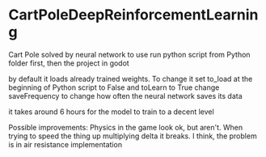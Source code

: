 # CartPoleDeepReinforcementLearning
 Cart Pole solved by neural network
 to use run python script from Python folder first, then the project in godot

 by default it loads already trained weights. To change it set to_load at the beginning of Python script to False and toLearn to True
 change saveFrequency to change how often the neural network saves its data

 it takes around 6 hours for the model to train to a decent level

 Possible improvements:
 Physics in the game look ok, but aren't. When trying to speed the thing up multiplying delta it breaks. I think, the problem is in air resistance implementation
